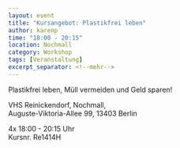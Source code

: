 ```yaml
---
layout: event
title: "Kursangebot: Plastikfrei leben"
author: karenp
time: "18:00 - 20:15"
location: Nochmall
category: Workshop
tags: [Veranstaltung]
excerpt_separator: <!--mehr-->
---
```


Plastikfrei leben, Müll vermeiden und Geld sparen!<!--mehr-->

VHS Reinickendorf, Nochmall,  
Auguste-Viktoria-Allee 99, 13403 Berlin

4x 18:00 - 20:15 Uhr  
Kursnr. Re1414H
